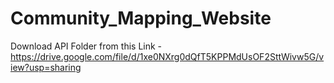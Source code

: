 # Community_Mapping_Website
Download API Folder from this Link - https://drive.google.com/file/d/1xe0NXrg0dQfT5KPPMdUsOF2SttWivw5G/view?usp=sharing
